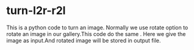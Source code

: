 # turn-l2r-r2l
This is a python code to turn an image.
Normally we use rotate option to rotate an image in our gallery.This code do the same .
Here we give the image as input.And rotated image will be stored in output file.
